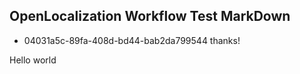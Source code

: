 ## OpenLocalization Workflow Test MarkDown
* 04031a5c-89fa-408d-bd44-bab2da799544 
thanks!

Hello world